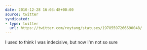 ```yaml
---
date: 2010-12-28 16:03:48+00:00
source: twitter
syndicated:
- type: twitter
  url: https://twitter.com/roytang/statuses/19785597266690048/
---
```


I used to think I was indecisive, but now I'm not so sure